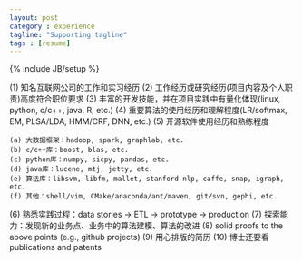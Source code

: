 ```yaml
---
layout: post
category : experience
tagline: "Supporting tagline"
tags : [resume]
---
```

{% include JB/setup %}

(1) 知名互联网公司的工作和实习经历
(2) 工作经历或研究经历(项目内容及个人职责)高度符合职位要求
(3) 丰富的开发技能，并在项目实践中有量化体现(linux, python, c/c++, java, R, etc.)
(4) 重要算法的使用经历和理解程度(LR/softmax, EM, PLSA/LDA, HMM/CRF, DNN, etc.)
(5) 开源软件使用经历和熟练程度

	(a) 大数据框架：hadoop, spark, graphlab, etc.
	(b) c/c++库：boost, blas, etc.
	(c) python库：numpy, sicpy, pandas, etc.
	(d) java库：lucene, mtj, jetty, etc.
	(e) 算法库：libsvm, libfm, mallet, stanford nlp, caffe, snap, igraph, etc.
	(f) 其他：shell/vim, CMake/anaconda/ant/maven, git/svn, gephi, etc.

(6) 熟悉实践过程：data stories -> ETL -> prototype -> production
(7) 探索能力：发现新的业务点、业务中的算法建模、算法的改进
(8) solid proofs to the above points (e.g., github projects)
(9) 用心排版的简历
(10) 博士还要看publications and patents